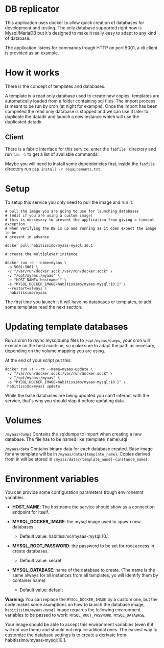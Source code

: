 # DB replicator

This application uses docker to allow quick creation of databases for development and testing. The only database supported right now is Mysql/MariaDB but it's designed to make it really easy to adapt to any kind of database.

The application listens for commands trough HTTP on port 5001, a cli client is provided as an example.

# How it works

There is the concept of templates and databases.

A template is a read only database used to create new copies, templates are automatically loaded from a folder containing sql files. The import process is meant to be run by cron (at night for example). Once the import has been completed the read only database is stopped and we can use it later to duplicate the datadir and launch a new instance which will use the duplicated datadir.

## Client

There is a fabric interface for this service, enter the `fabfile ` directory and run `fab -l` to get a list of available commands.

Maybe you will need to install some dependencies first, inside the `fabfile` directory run `pip install -r requirements.txt`.

# Setup

To setup this service you only need to pull the image and run it.

```
# pull the image you are going to use for launching databases
# (edit if you are using a custom image)
# this is neccesary to prevent the application from giving a timeout exception
# when verifying the DB is up and running as it does expect the image to be
# present in advance

docker pull habitissimo/myaas-mysql:10.1

# create the multiplexer instance

docker run -d --name=myaas \
 -p 5001:5001 \
 -v "/var/run/docker.sock:/var/run/docker.sock" \
 -v "/opt/myaas:/myaas" \
 -e "HOST_NAME=`hostname`" \
 -e "MYSQL_DOCKER_IMAGE=habitissimo/myaas-mysql:10.1" \
 --restart=always \
  habitissimo/myaas
```

The first time you launch it it will have no databases or templates, to add some templates read the next section.

# Updating template databases

Run a cron to rsync mysqldump files to `/opt/myaas/dumps`, your cron will execute on the host machine, so make sure to adapt the path as necesary, depending on the volume mapping you are using.

At the end of your script put this:
```
docker run -t --rm --name=myaas-update \
 -v "/var/run/docker.sock:/var/run/docker.sock" \
 -v "/opt/myaas:/myaas" \
 -e "MYSQL_DOCKER_IMAGE=habitissimo/myaas-mysql:10.1" \
 habitissimo/myaas update
```

While the base databases are being updated you can't interact with the service, that's why you should stop it before updating data.

# Volumes

`/myaas/dumps`
  Contains the sqldumps to import when creating a new database. The file has to be named like {template_name}.sql

`/myaas/data`
  Contains binary data for each database created.
  Base image for any template will be in `/myaas/data/{template_name}`.
  Copies derived from in will be stored in `/myaas/data/{template_name}-{instance_name}`.

# Environment variables

You can provide some configuration parameters trough environemnt variables.

 * **HOST_NAME**: The hostname the service should show as a connection endpoint for itself.
 
 * **MYSQL_DOCKER_IMAGE**: the mysql image used to spawn new databases.
    * Default value: habitissimo/myaas-mysql:10.1
    
 * **MYSQL_ROOT_PASSWORD**: the password to be set for root access in create databases.
    * Default value: secret
    
 * **MYSQL_DATABASE**: name of the database to create. (The name is the same always for all instances from all templates, yo will identify them by container name).
    * Default value: default
     
**Warning:** You can replace the `MYSQL_DOCKER_IMAGE` by a custom one, but the code makes some asumptions on how to launch the database image, `habitissimo/myaas-mysql` image requires the following environment variables to be passed to work: `MYSQL_ROOT_PASSWORD`, `MYSQL_DATABASE`.

Your image should be able to accept this environment variables (even if it will not use them) and should not require aditional ones. The easiest way to customize the database settings is to create a derivate from habitissimo/myaas-mysql:10.1.
